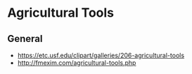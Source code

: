 # Agricultural Tools

## General

- https://etc.usf.edu/clipart/galleries/206-agricultural-tools
- http://fmexim.com/agricultural-tools.php


